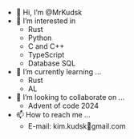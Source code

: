 - 👋 Hi, I’m @MrKudsk
- 👀 I’m interested in 
  - Rust
  - Python
  - C and C++
  - TypeScript
  - Database  SQL
- 🌱 I’m currently learning ...
  - Rust
  - AL
- 💞️ I’m looking to collaborate on ...
  - Advent of code 2024
- 📫 How to reach me ...
  - E-mail: kim.kudsk📨gmail.com

<!---
MrKudsk/MrKudsk is a ✨ special ✨ repository because its `README.md` (this file) appears on your GitHub profile.
You can click the Preview link to take a look at your changes.
--->
